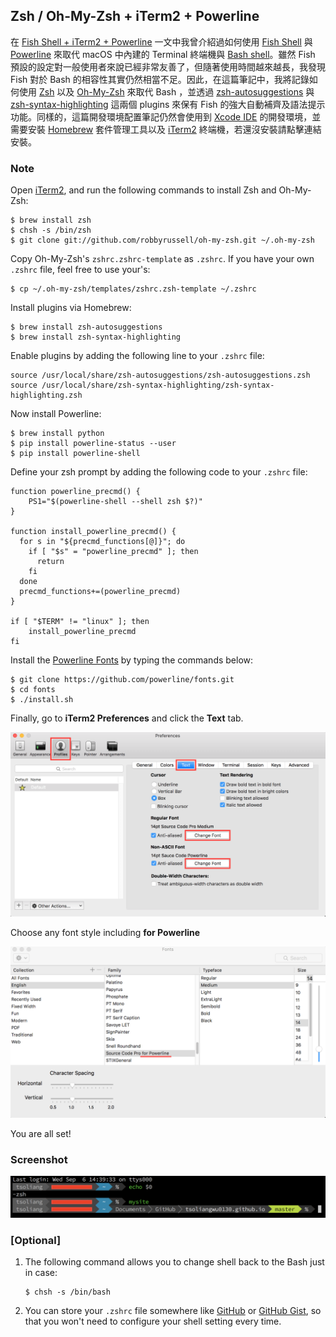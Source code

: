 ## Zsh / Oh-My-Zsh + iTerm2 + Powerline

在 [Fish Shell + iTerm2 + Powerline](../fish/fish-shell-iterm2-powerline.md) 一文中我曾介紹過如何使用 [Fish Shell](http://fishshell.com/) 與 [Powerline](https://github.com/powerline/powerline) 來取代 macOS 中內建的 Terminal 終端機與 [Bash shell](https://en.wikipedia.org/wiki/Bash_(Unix_shell))。雖然 Fish 預設的設定對一般使用者來說已經非常友善了，但隨著使用時間越來越長，我發現 Fish 對於 Bash 的相容性其實仍然相當不足。因此，在這篇筆記中，我將記錄如何使用 [Zsh](http://www.zsh.org/) 以及 [Oh-My-Zsh](http://ohmyz.sh/) 來取代 Bash ，並透過 [zsh-autosuggestions](https://github.com/zsh-users/zsh-autosuggestions) 與 [zsh-syntax-highlighting](https://github.com/zsh-users/zsh-syntax-highlighting) 這兩個 plugins 來保有 Fish 的強大自動補齊及語法提示功能。同樣的，這篇開發環境配置筆記仍然會使用到 [Xcode IDE](https://itunes.apple.com/tw/app/xcode/id497799835?mt=12) 的開發環境，並需要安裝 [Homebrew](http://brew.sh/index_zh-tw.html) 套件管理工具以及 [iTerm2](https://www.iterm2.com/) 終端機，若還沒安裝請點擊連結安裝。

### Note

Open [iTerm2](https://www.iterm2.com/), and run the following commands to install Zsh and Oh-My-Zsh:

```
$ brew install zsh
$ chsh -s /bin/zsh
$ git clone git://github.com/robbyrussell/oh-my-zsh.git ~/.oh-my-zsh
```

Copy Oh-My-Zsh's `zshrc.zshrc-template` as `.zshrc`. If you have your own `.zshrc` file, feel free to use your's:

```
$ cp ~/.oh-my-zsh/templates/zshrc.zsh-template ~/.zshrc
```

Install plugins via Homebrew:

```
$ brew install zsh-autosuggestions
$ brew install zsh-syntax-highlighting
```

Enable plugins by adding the following line to your `.zshrc` file:

```shell
source /usr/local/share/zsh-autosuggestions/zsh-autosuggestions.zsh
source /usr/local/share/zsh-syntax-highlighting/zsh-syntax-highlighting.zsh
```

Now install Powerline:

```
$ brew install python
$ pip install powerline-status --user
$ pip install powerline-shell
```

Define your zsh prompt by adding the following code to your `.zshrc` file:

```shell
function powerline_precmd() {
    PS1="$(powerline-shell --shell zsh $?)"
}

function install_powerline_precmd() {
  for s in "${precmd_functions[@]}"; do
    if [ "$s" = "powerline_precmd" ]; then
      return
    fi
  done
  precmd_functions+=(powerline_precmd)
}

if [ "$TERM" != "linux" ]; then
    install_powerline_precmd
fi
```

Install the [Powerline Fonts](https://github.com/powerline/fonts) by typing the commands below:

```
$ git clone https://github.com/powerline/fonts.git
$ cd fonts
$ ./install.sh
```

Finally, go to **iTerm2 Preferences** and click the **Text** tab.

![iTerm2 Fonts 01](./images/iterm2-fonts01.png)

Choose any font style including **for Powerline**

![iTerm2 Fonts 02](./images/iterm2-fonts02.png)

You are all set!

### Screenshot

![zsh-iterm2-powerline](./images/zsh-iterm2-powerline.png)

### [Optional]

1. The following command allows you to change shell back to the Bash just in case:

    ```
    $ chsh -s /bin/bash
    ```

2. You can store your `.zshrc` file somewhere like [GitHub](https://github.com/) or [GitHub Gist](https://gist.github.com/), so that you won't need to configure your shell setting every time.
